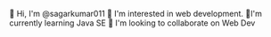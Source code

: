 👋 Hi, I'm @sagarkumar011
👀 I'm interested in web development.
🌱I'm currently learning Java SE
💞️ I'm looking to collaborate on Web Dev
